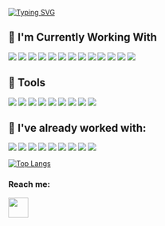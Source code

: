 [![Typing SVG](https://readme-typing-svg.herokuapp.com?lines=Back+End%2FFull+Stack+Developer)](https://git.io/typing-svg)

## 🔧 I'm Currently Working With
![](https://img.shields.io/badge/Node.js-43853D?style=for-the-badge&logo=node.js&logoColor=white)
![](https://img.shields.io/badge/JavaScript-323330?style=for-the-badge&logo=javascript&logoColor=F7DF1E)
![](https://img.shields.io/badge/HTML5-E34F26?style=for-the-badge&logo=html5&logoColor=white)
![](https://img.shields.io/badge/CSS3-1572B6?style=for-the-badge&logo=css3&logoColor=white)
![](https://img.shields.io/badge/Bootstrap-563D7C?style=for-the-badge&logo=bootstrap&logoColor=white)
![](https://img.shields.io/badge/python-%2314354C.svg?style=for-the-badge&logo=python&logoColor=white)
![](https://img.shields.io/badge/django-%23092E20.svg?style=for-the-badge&logo=django&logoColor=white)
![](https://img.shields.io/badge/MYSQL-ff1709?style=for-the-badge&logo=mysql&logoColor=white&color=ff1709&labelColor=gray)
![](https://img.shields.io/badge/kafka-%23007ACC.svg?style=for-the-badge&logo=apache-kafka&logoColor=white)
![](https://img.shields.io/badge/Redis-D9281A?style=for-the-badge&logo=redis&logoColor=white)
![](https://img.shields.io/badge/Docker-2496ED?style=for-the-badge&logo=docker&logoColor=white)
![](https://img.shields.io/badge/EJS-F7DF1E?style=for-the-badge&logo=javascript&logoColor=black)
![](https://img.shields.io/badge/PM2-1DA1F2?style=for-the-badge&logo=pm2&logoColor=white)

## 🔧 Tools
![](https://img.shields.io/badge/Visual_Studio_Code-0078D4?style=for-the-badge&logo=visual%20studio%20code&logoColor=white)
![](https://img.shields.io/badge/Git-F05032?style=for-the-badge&logo=git&logoColor=white)
![](https://img.shields.io/badge/Linux_Mint-87CF3E?style=for-the-badge&logo=linux-mint&logoColor=white)
![](https://img.shields.io/badge/Windows-0078D6?style=for-the-badge&logo=windows&logoColor=white)
![](https://img.shields.io/badge/npm-CB3837?style=for-the-badge&logo=npm&logoColor=white)
![](https://img.shields.io/badge/Postman-FF6C37?style=for-the-badge&logo=postman&logoColor=white)
![](https://img.shields.io/badge/Insomnia-black?style=for-the-badge&logo=insomnia&logoColor=5849BE)
![](https://img.shields.io/badge/GitHub-100000?style=for-the-badge&logo=github&logoColor=white)
![](https://img.shields.io/badge/Trello-1DA1F2?style=for-the-badge&logo=trello&logoColor=white)

## 🔧 I've already worked with:
![](https://img.shields.io/badge/C%23-239120?style=for-the-badge&logo=c-sharp&logoColor=white)
![](https://img.shields.io/badge/ASP.NET-5C2D91?style=for-the-badge&logo=.net&logoColor=white)
![](https://img.shields.io/badge/Unity-100000?style=for-the-badge&logo=unity&logoColor=white)
![](https://img.shields.io/badge/firebase-%23039BE5.svg?style=for-the-badge&logo=firebase)
![](https://img.shields.io/badge/sqlite-%2307405e.svg?style=for-the-badge&logo=sqlite&logoColor=white)
![](https://img.shields.io/badge/jquery-%230769AD.svg?style=for-the-badge&logo=jquery&logoColor=white)
![](https://img.shields.io/badge/Hololens-100000?style=for-the-badge&logo=hololens&logoColor=white)
![](img.shields.io/badge/Vuforia-43853D?style=for-the-badge&logo=vuforia&logoColor=white)
![](http://img.shields.io/badge/Visual_Studio-892CA0?style=for-the-badge&logo=visual%20studio&logoColor=white)


[![Top Langs](https://github-readme-stats.vercel.app/api/top-langs/?username=rickrribeiro&langs_count=10&count_private=true&hide=ShaderLab,Less,Cython,PowerShell,SCSS,HLSL,Roff,PHP&layout=compact&exclude_repo=django_course,CityRACampusParty_Hololens&theme=tokyonight)](https://github.com/anuraghazra/github-readme-stats)

### Reach me:
<div text-align="justify">
  <a href="https://www.linkedin.com/in/rickrribeiro" target="_blank">
    <img height="auto" width="40" src="https://image.flaticon.com/icons/png/512/174/174857.png" />
  </a>
</div>
